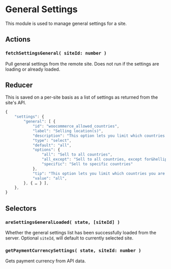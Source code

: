 General Settings
================

This module is used to manage general settings for a site.

## Actions

### `fetchSettingsGeneral( siteId: number )`

Pull general settings from the remote site. Does not run if the settings are loading or already loaded.

## Reducer

This is saved on a per-site basis as a list of settings as returned from the site's API.

```js
{
	"settings": {
		"general": [ {
			"id": "woocommerce_allowed_countries",
			"label": "Selling location(s)",
			"description": "This option lets you limit which countries you are willing to sell to.",
			"type": "select",
			"default": "all",
			"options": {
				"all": "Sell to all countries",
				"all_except": "Sell to all countries, except for&hellip;",
				"specific": "Sell to specific countries"
			},
			"tip": "This option lets you limit which countries you are willing to sell to.",
			"value": "all",
		}, { … } ],
	},
}
```

## Selectors

### `areSettingsGeneralLoaded( state, [siteId] )`

Whether the general settings list has been successfully loaded from the server. Optional `siteId`, will default to currently selected site.

### `getPaymentCurrencySettings( state, siteId: number )`

Gets payment currency from API data.
